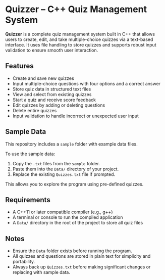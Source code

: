 # Quizzer – C++ Quiz Management System

**Quizzer** is a complete quiz management system built in C++ that allows users to create, edit, and take multiple-choice quizzes via a text-based interface. It uses file handling to store quizzes and supports robust input validation to ensure smooth user interaction.

## Features

- Create and save new quizzes
- Input multiple-choice questions with four options and a correct answer
- Store quiz data in structured text files
- View and select from existing quizzes
- Start a quiz and receive score feedback
- Edit quizzes by adding or deleting questions
- Delete entire quizzes
- Input validation to handle incorrect or unexpected user input

## Sample Data

This repository includes a `sample` folder with example data files.

To use the sample data:

1. Copy the `.txt` files from the `sample` folder.
2. Paste them into the `Data/` directory of your project.
3. Replace the existing `Quizzes.txt` file if prompted.

This allows you to explore the program using pre-defined quizzes.

## Requirements

- A C++11 or later compatible compiler (e.g., g++)
- A terminal or console to run the compiled application
- A `Data/` directory in the root of the project to store all quiz files

## Notes

- Ensure the `Data` folder exists before running the program.
- All quizzes and questions are stored in plain text for simplicity and portability.
- Always back up `Quizzes.txt` before making significant changes or replacing with sample data.
